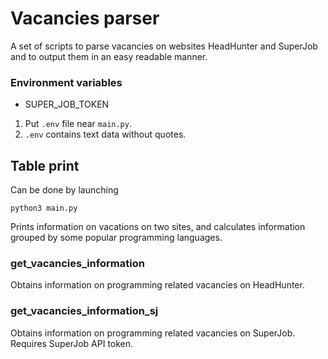 # Vacancies parser
A set of scripts to parse vacancies on websites HeadHunter and SuperJob and to output them in an easy readable manner.

### Environment variables
- SUPER_JOB_TOKEN

1. Put `.env` file near `main.py`.
2. `.env` contains text data without quotes.

## Table print

Can be done by launching

```
python3 main.py
```

Prints information on vacations on two sites, and calculates information grouped by some popular programming languages. 

### get_vacancies_information

Obtains information on programming related vacancies on HeadHunter.

### get_vacancies_information_sj

Obtains information on programming related vacancies on SuperJob. Requires SuperJob API token.